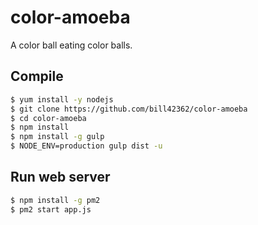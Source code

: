 # color-amoeba
A color ball eating color balls.

## Compile ##
```bash
$ yum install -y nodejs
$ git clone https://github.com/bill42362/color-amoeba
$ cd color-amoeba
$ npm install
$ npm install -g gulp
$ NODE_ENV=production gulp dist -u
```

## Run web server ##
```bash
$ npm install -g pm2
$ pm2 start app.js
```
